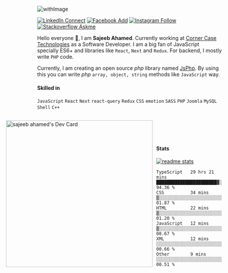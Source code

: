 ![withImage](https://user-images.githubusercontent.com/5783354/163605140-156633ea-a804-43b8-9fe7-027ec33f324a.jpeg)

[![LinkedIn Connect](https://img.shields.io/badge/%20-Connect-black?color=14171A&labelColor=0576b5&logo=linkedin&logoColor=ffffff&style=for-the-badge)](https://www.linkedin.com/in/sisylana/) [![Facebook Add](https://img.shields.io/badge/%20-Add-black?color=14171A&labelColor=0b83ef&logo=facebook&logoColor=ffffff&style=for-the-badge)](https://www.facebook.com/ahamed.sajeeb.sisylana/) [![Instagram Follow](https://img.shields.io/badge/%20-Follow-black?color=14171A&labelColor=cc345a&logo=instagram&logoColor=ffffff&style=for-the-badge)](https://www.instagram.com/sajeeb07ahamed/) [![Stackoverflow Askme](https://img.shields.io/badge/%20-Ask-black?color=14171A&labelColor=ee7c23&logo=stackoverflow&logoColor=ffffff&style=for-the-badge)](https://stackoverflow.com/users/4610740/sajeeb-ahamed)



Hello everyone :whale2:, I am **Sajeeb Ahamed**. Currently working at [Corner Case Technologies](https://www.cornercasetech.com/) as a Software Developer. I am a big fan of JavaScript specially ES6+ and libraries like `React`, `Next` and `Redux`. For backend, I mostly write `PHP` code.

Currently, I am creating an open source *php* library named [JsPhp](https://github.com/ahamed/JsPhp). By using this you can write *php* `array, object, string` methods like `JavaScript` way.

#### Skilled in
`JavaScript` `React` `Next` `react-query` `Redux` `CSS` `emotion` `SASS` `PHP` `Joomla` `MySQL` `Shell` `C++` 

<div style="display: flex; align-items: flex-end; gap: 10px;flex-direction: row-reverse; max-width: 878px;">
<div>

#### Stats
[![readme stats](https://github-readme-stats.vercel.app/api?username=ahamed&show_icons=true)](https://github.com/ahamed/JsPhp)
<!--START_SECTION:waka-->

```text
TypeScript   29 hrs 21 mins  ███████████████████████▓░   94.36 %
CSS          34 mins         ▒░░░░░░░░░░░░░░░░░░░░░░░░   01.87 %
HTML         22 mins         ▒░░░░░░░░░░░░░░░░░░░░░░░░   01.20 %
JavaScript   12 mins         ▒░░░░░░░░░░░░░░░░░░░░░░░░   00.67 %
XML          12 mins         ░░░░░░░░░░░░░░░░░░░░░░░░░   00.66 %
Other        9 mins          ░░░░░░░░░░░░░░░░░░░░░░░░░   00.51 %
```

<!--END_SECTION:waka-->
</div>

<div>

<a href="https://app.daily.dev/ahamed"><img src="https://api.daily.dev/devcards/cd43b541d9184df6ac7e890ab6cbc80e.png?r=70i" width="400" alt="sajeeb ahamed's Dev Card"/></a>

</div>

</div>


